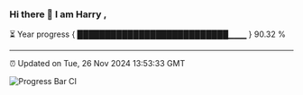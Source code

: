 ### Hi there 👋 I am Harry , 

⏳ Year progress { ███████████████████████████▁▁▁ } 90.32 %

---

⏰ Updated on Tue, 26 Nov 2024 13:53:33 GMT

![Progress Bar CI](https://github.com/duykhang68/duykhang68/workflows/Progress%20Bar%20CI/badge.svg)
